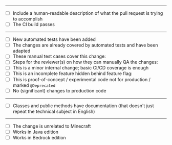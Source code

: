 <!-- BEGIN Global settings -->
<!-- TODO: Please describe your changes here. -->

---
<!-- Git and GitHub -->
- [ ] Include a human-readable description of what the pull request is trying to accomplish
- [ ] The CI build passes
---
<!-- Testing; only one of the following needs to be checked: -->
- [ ] New automated tests have been added
- [ ] The changes are already covered by automated tests and have been adapted
- [ ] These manual test cases cover this change:
- [ ] Steps for the reviewer(s) on how they can manually QA the changes:
- [ ] This is a minor internal change; basic CI/CD coverage is enough
- [ ] This is an incomplete feature hidden behind feature flag:
- [ ] This is proof-of-concept / experimental code not for production / marked `@Deprecated`
- [ ] No (significant) changes to production code
---
<!-- Documentation -->
- [ ] Classes and public methods have documentation (that doesn't just repeat the technical subject in English)
<!-- END Global settings -->
---
<!-- Support matrix -->
- [ ] The change is unrelated to Minecraft
- [ ] Works in Java edition
- [ ] Works in Bedrock edition
